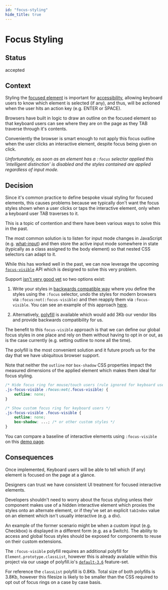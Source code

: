 ```yaml
---
id: "focus-styling"
hide_title: true
---
```


# Focus Styling

## Status

accepted

## Context

Styling the [focused element](https://developers.google.com/web/fundamentals/accessibility/focus/)
is important for
[accessibility](https://developers.google.com/web/fundamentals/accessibility/accessible-styles),
allowing keyboard users to know which element is selected (if any), and thus, will be actioned when
the user hits an action key (e.g. ENTER or SPACE).

Browsers have built in logic to draw an outline on the focused element so that keyboard users can
see where they are on the page as they TAB traverse through it's contents.

Conveniently the browser is smart enough to not apply this focus outline when the user clicks an
interactive element, despite focus being given on click.

_Unfortunately, as soon as an element has a `:focus` selector applied this 'intelligent distinction'
is disabled and the styles contained are applied regardless of input mode._

## Decision

Since it's common practice to define bespoke visual styling for focused elements, this causes
problems because we typically don't want the focus styles shown when a user clicks or taps the
interactive element, only when a keyboard user TAB traverses to it.

This is a topic of contention and there have been various ways to solve this in the past.

The most common solution is to listen for input mode changes in JavaScript (e.g.
[what-input](https://github.com/ten1seven/what-input)) and then store the active input mode
somewhere in state (typically as a class assigned to the body element) so that nested CSS selectors
can adapt to it.

While this has worked well in the past, we can now leverage the upcoming
[`focus-visible`](https://developer.mozilla.org/en-US/docs/Web/CSS/:focus-visible) API which is
designed to solve this very problem.

Support [isn't very good yet](https://caniuse.com/#search=%3Afocus-visible) so two options exist:

1.  Write your styles in
    [backwards compatible way](https://developer.paciellogroup.com/blog/2018/03/focus-visible-and-backwards-compatibility/)
    where you define the styles using the `:focus` selector, undo the styles for modern browsers via
    `:focus:not(:focus-visible)` and then reapply them via `:focus-visible`. You can see an example
    of this approach
    [here](https://developer.mozilla.org/en-US/docs/Web/CSS/:focus-visible#Selectively_showing_the_focus_indicator).

2.  Alternatively, [polyfill](https://github.com/WICG/focus-visible) is available which would add
    3Kb our vendor libs and provide backwards compatibility for us.

The benefit to this `focus-visible` approach is that we can define our global focus styles in one
place and rely on them without having to opt in or out, as is the case currently (e.g. setting
outline to none all the time).

The polyfill is the most convenient solution and it future proofs us for the day that we have
ubiquitous browser support.

Note that neither the `outline` nor `box-shadow` CSS properties impact the measured dimensions of
the applied element which makes them ideal for focus styling.

```css
/* Hide focus ring for mouse/touch users (rule ignored for keyboard users) */
.js-focus-visible :focus:not(.focus-visible) {
	outline: none;
}

/* Show custom focus ring for keyboard users */
.js-focus-visible .focus-visible {
	outline: none;
	box-shadow: ...; /* or other custom styles */
}
```

You can compare a baseline of interactive elements using `:focus-visible` on this
[demo page](https://wicg.github.io/focus-visible/demo/).

## Consequences

Once implemented, Keyboard users will be able to tell which (if any) element is focused on the page
at a glance.

Designers can trust we have consistent UI treatment for focused interactive elements.

Developers shouldn't need to worry about the focus styling unless their component makes use of a
hidden interactive element which proxies the styles onto an alternate element, or if they've set an
explicit `tabIndex` value on an element which isn't usually interactive (e.g. a div).

An example of the former scenario might be when a custom input (e.g. Checkbox) is displayed in a
different form (e.g. as a Switch). The ability to access and global focus styles should be exposed
for components to reuse on their custom extensions.

The `:focus-visible` polyfill requires an additional polyfill for `Element.prototype.classList`,
however this is already available within this project via our usage of polyfill.io's
[`default-3.6`](https://cdn.polyfill.io/v2/polyfill.min.js?features=default-3.6) feature-set.

For reference the `classList` polyfill is 0.8Kb. Total size of both polyfills is 3.8Kb, however this
filesize is likely to be smaller than the CSS required to opt out of focus rings on a case by case
basis.
